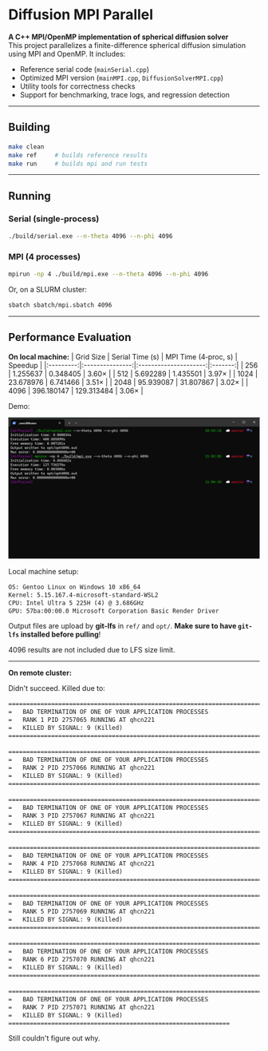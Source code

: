 # Diffusion MPI Parallel

**A C++ MPI/OpenMP implementation of spherical diffusion solver**  
This project parallelizes a finite-difference spherical diffusion simulation using MPI and OpenMP. It includes:

- Reference serial code (`mainSerial.cpp`)  
- Optimized MPI version (`mainMPI.cpp`, `DiffusionSolverMPI.cpp`)  
- Utility tools for correctness checks
- Support for benchmarking, trace logs, and regression detection

---

## Building

```bash
make clean
make ref     # builds reference results
make run     # builds mpi and run tests
```

---

## Running

### Serial (single-process)
```bash
./build/serial.exe --n-theta 4096 --n-phi 4096
```

### MPI (4 processes)
```bash
mpirun -np 4 ./build/mpi.exe --n-theta 4096 --n-phi 4096
```
Or, on a SLURM cluster:
```bash
sbatch sbatch/mpi.sbatch 4096
```

---

## Performance Evaluation

**On local machine:**
| Grid Size | Serial Time (s) | MPI Time (4‑proc, s) | Speedup |
|:---------:|:---------------:|:---------------------:|:-------:|
| 256       | 1.255637        | 0.348405              | 3.60×   |
| 512       | 5.692289        | 1.435501              | 3.97×   |
| 1024      | 23.678976       | 6.741466              | 3.51×   |
| 2048      | 95.939087       | 31.807867             | 3.02×   |
| 4096      | 396.180147      | 129.313484            | 3.06×   |

Demo:

![demo](figures/demo.png)

Local machine setup:
```
OS: Gentoo Linux on Windows 10 x86_64
Kernel: 5.15.167.4-microsoft-standard-WSL2
CPU: Intel Ultra 5 225H (4) @ 3.686GHz
GPU: 57ba:00:00.0 Microsoft Corporation Basic Render Driver
```

Output files are upload by **git-lfs** in `ref/` and `opt/`.
**Make sure to have `git-lfs` installed before pulling**!

4096 results are not included due to LFS size limit.

---

**On remote cluster:**

Didn't succeed. Killed due to:
```
===================================================================================
=   BAD TERMINATION OF ONE OF YOUR APPLICATION PROCESSES
=   RANK 1 PID 2757065 RUNNING AT qhcn221
=   KILLED BY SIGNAL: 9 (Killed)
===================================================================================

===================================================================================
=   BAD TERMINATION OF ONE OF YOUR APPLICATION PROCESSES
=   RANK 2 PID 2757066 RUNNING AT qhcn221
=   KILLED BY SIGNAL: 9 (Killed)
===================================================================================

===================================================================================
=   BAD TERMINATION OF ONE OF YOUR APPLICATION PROCESSES
=   RANK 3 PID 2757067 RUNNING AT qhcn221
=   KILLED BY SIGNAL: 9 (Killed)
===================================================================================

===================================================================================
=   BAD TERMINATION OF ONE OF YOUR APPLICATION PROCESSES
=   RANK 4 PID 2757068 RUNNING AT qhcn221
=   KILLED BY SIGNAL: 9 (Killed)
===================================================================================

===================================================================================
=   BAD TERMINATION OF ONE OF YOUR APPLICATION PROCESSES
=   RANK 5 PID 2757069 RUNNING AT qhcn221
=   KILLED BY SIGNAL: 9 (Killed)
===================================================================================

===================================================================================
=   BAD TERMINATION OF ONE OF YOUR APPLICATION PROCESSES
=   RANK 6 PID 2757070 RUNNING AT qhcn221
=   KILLED BY SIGNAL: 9 (Killed)
===================================================================================

===================================================================================
=   BAD TERMINATION OF ONE OF YOUR APPLICATION PROCESSES
=   RANK 7 PID 2757071 RUNNING AT qhcn221
=   KILLED BY SIGNAL: 9 (Killed)
==============================================================
```

Still couldn't figure out why.
